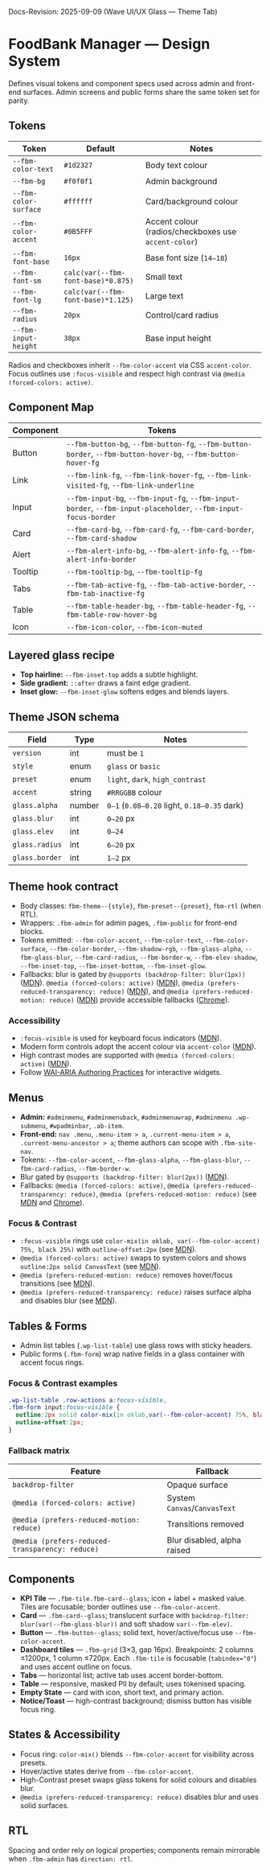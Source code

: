 Docs-Revision: 2025-09-09 (Wave UI/UX Glass — Theme Tab)
# FoodBank Manager — Design System

Defines visual tokens and component specs used across admin and front-end surfaces. Admin screens and public forms share the same token set for parity.

## Tokens
| Token | Default | Notes |
|---|---|---|
| `--fbm-color-text` | `#1d2327` | Body text colour |
| `--fbm-bg` | `#f0f0f1` | Admin background |
| `--fbm-color-surface` | `#ffffff` | Card/background colour |
| `--fbm-color-accent` | `#0B5FFF` | Accent colour (radios/checkboxes use `accent-color`) |
| `--fbm-font-base` | `16px` | Base font size (`14–18`) |
| `--fbm-font-sm` | `calc(var(--fbm-font-base)*0.875)` | Small text |
| `--fbm-font-lg` | `calc(var(--fbm-font-base)*1.125)` | Large text |
| `--fbm-radius` | `20px` | Control/card radius |
| `--fbm-input-height` | `38px` | Base input height |

Radios and checkboxes inherit `--fbm-color-accent` via CSS `accent-color`. Focus outlines use `:focus-visible` and respect high contrast via `@media (forced-colors: active)`.

## Component Map

| Component | Tokens |
|---|---|
| Button | `--fbm-button-bg`, `--fbm-button-fg`, `--fbm-button-border`, `--fbm-button-hover-bg`, `--fbm-button-hover-fg` |
| Link | `--fbm-link-fg`, `--fbm-link-hover-fg`, `--fbm-link-visited-fg`, `--fbm-link-underline` |
| Input | `--fbm-input-bg`, `--fbm-input-fg`, `--fbm-input-border`, `--fbm-input-placeholder`, `--fbm-input-focus-border` |
| Card | `--fbm-card-bg`, `--fbm-card-fg`, `--fbm-card-border`, `--fbm-card-shadow` |
| Alert | `--fbm-alert-info-bg`, `--fbm-alert-info-fg`, `--fbm-alert-info-border` |
| Tooltip | `--fbm-tooltip-bg`, `--fbm-tooltip-fg` |
| Tabs | `--fbm-tab-active-fg`, `--fbm-tab-active-border`, `--fbm-tab-inactive-fg` |
| Table | `--fbm-table-header-bg`, `--fbm-table-header-fg`, `--fbm-table-row-hover-bg` |
| Icon | `--fbm-icon-color`, `--fbm-icon-muted` |

## Layered glass recipe

- **Top hairline:** `--fbm-inset-top` adds a subtle highlight.
- **Side gradient:** `::after` draws a faint edge gradient.
- **Inset glow:** `--fbm-inset-glow` softens edges and blends layers.

## Theme JSON schema

| Field | Type | Notes |
|---|---|---|
| `version` | int | must be `1` |
| `style` | enum | `glass` or `basic` |
| `preset` | enum | `light`, `dark`, `high_contrast` |
| `accent` | string | `#RRGGBB` colour |
| `glass.alpha` | number | `0–1` (`0.08–0.20` light, `0.18–0.35` dark) |
| `glass.blur` | int | `0–20` px |
| `glass.elev` | int | `0–24` |
| `glass.radius` | int | `6–20` px |
| `glass.border` | int | `1–2` px |

## Theme hook contract

- Body classes: `fbm-theme--{style}`, `fbm-preset--{preset}`, `fbm-rtl` (when RTL).
- Wrappers: `.fbm-admin` for admin pages, `.fbm-public` for front-end blocks.
- Tokens emitted: `--fbm-color-accent`, `--fbm-color-text`, `--fbm-color-surface`, `--fbm-color-border`, `--fbm-shadow-rgb`, `--fbm-glass-alpha`, `--fbm-glass-blur`, `--fbm-card-radius`, `--fbm-border-w`, `--fbm-elev-shadow`, `--fbm-inset-top`, `--fbm-inset-bottom`, `--fbm-inset-glow`.
- Fallbacks: blur is gated by `@supports (backdrop-filter: blur(1px))` ([MDN](https://developer.mozilla.org/docs/Web/CSS/backdrop-filter)). `@media (forced-colors: active)` ([MDN](https://developer.mozilla.org/docs/Web/CSS/@media/forced-colors)), `@media (prefers-reduced-transparency: reduce)` ([MDN](https://developer.mozilla.org/docs/Web/CSS/@media/prefers-reduced-transparency)), and `@media (prefers-reduced-motion: reduce)` ([MDN](https://developer.mozilla.org/docs/Web/CSS/@media/prefers-reduced-motion)) provide accessible fallbacks ([Chrome](https://developer.chrome.com/docs/web-platform/forced-colors/)).

### Accessibility

- `:focus-visible` is used for keyboard focus indicators ([MDN](https://developer.mozilla.org/docs/Web/CSS/:focus-visible)).
- Modern form controls adopt the accent colour via `accent-color` ([MDN](https://developer.mozilla.org/docs/Web/CSS/accent-color)).
- High contrast modes are supported with `@media (forced-colors: active)` ([MDN](https://developer.mozilla.org/docs/Web/CSS/@media/forced-colors)).
- Follow [WAI-ARIA Authoring Practices](https://www.w3.org/WAI/ARIA/apg/) for interactive widgets.

## Menus

- **Admin:** `#adminmenu`, `#adminmenuback`, `#adminmenuwrap`, `#adminmenu .wp-submenu`, `#wpadminbar`, `.ab-item`.
- **Front-end:** `nav .menu`, `.menu-item > a`, `.current-menu-item > a`, `.current-menu-ancestor > a`; theme authors can scope with `.fbm-site-nav`.
- Tokens: `--fbm-color-accent`, `--fbm-glass-alpha`, `--fbm-glass-blur`, `--fbm-card-radius`, `--fbm-border-w`.
- Blur gated by `@supports (backdrop-filter: blur(2px))` ([MDN](https://developer.mozilla.org/docs/Web/CSS/backdrop-filter)).
- Fallbacks: `@media (forced-colors: active)`, `@media (prefers-reduced-transparency: reduce)`, `@media (prefers-reduced-motion: reduce)` (see [MDN](https://developer.mozilla.org/docs/Web/CSS/@media) and [Chrome](https://developer.chrome.com/docs/web-platform/forced-colors/)).

### Focus & Contrast

- `:focus-visible` rings use `color-mix(in oklab, var(--fbm-color-accent) 75%, black 25%)` with `outline-offset:2px` (see [MDN](https://developer.mozilla.org/docs/Web/CSS/:focus-visible)).
- `@media (forced-colors: active)` swaps to system colors and shows `outline:2px solid CanvasText` (see [MDN](https://developer.mozilla.org/docs/Web/CSS/@media/forced-colors)).
- `@media (prefers-reduced-motion: reduce)` removes hover/focus transitions (see [MDN](https://developer.mozilla.org/docs/Web/CSS/@media/prefers-reduced-motion)).
- `@media (prefers-reduced-transparency: reduce)` raises surface alpha and disables blur (see [MDN](https://developer.mozilla.org/docs/Web/CSS/@media/prefers-reduced-transparency)).

## Tables & Forms

- Admin list tables (`.wp-list-table`) use glass rows with sticky headers.
- Public forms (`.fbm-form`) wrap native fields in a glass container with accent focus rings.

### Focus & Contrast examples

```css
.wp-list-table .row-actions a:focus-visible,
.fbm-form input:focus-visible {
  outline:2px solid color-mix(in oklab,var(--fbm-color-accent) 75%, black 25%);
  outline-offset:2px;
}
```

### Fallback matrix

| Feature | Fallback |
| --- | --- |
| `backdrop-filter` | Opaque surface |
| `@media (forced-colors: active)` | System `Canvas`/`CanvasText` |
| `@media (prefers-reduced-motion: reduce)` | Transitions removed |
| `@media (prefers-reduced-transparency: reduce)` | Blur disabled, alpha raised |

## Components
- **KPI Tile** — `.fbm-tile.fbm-card--glass`; icon + label + masked value. Tiles are focusable; border outlines use `--fbm-color-accent`.
- **Card** — `.fbm-card--glass`; translucent surface with `backdrop-filter: blur(var(--fbm-glass-blur))` and soft shadow `var(--fbm-elev)`.
- **Button** — `.fbm-button--glass`; solid text, hover/active/focus use `--fbm-color-accent`.
- **Dashboard tiles** — `.fbm-grid` (3×3, gap 16px). Breakpoints: 2 columns ≤1200px, 1 column ≤720px. Each `.fbm-tile` is focusable (`tabindex="0"`) and uses accent outline on focus.
- **Tabs** — horizontal list; active tab uses accent border-bottom.
- **Table** — responsive, masked PII by default; uses tokenised spacing.
- **Empty State** — card with icon, short text, and primary action.
- **Notice/Toast** — high-contrast background; dismiss button has visible focus ring.

## States & Accessibility
- Focus ring: `color-mix()` blends `--fbm-color-accent` for visibility across presets.
- Hover/active states derive from `--fbm-color-accent`.
- High-Contrast preset swaps glass tokens for solid colours and disables blur.
- `@media (prefers-reduced-transparency: reduce)` disables blur and uses solid surfaces.

## RTL
Spacing and order rely on logical properties; components remain mirrorable when `.fbm-admin` has `direction: rtl`.
